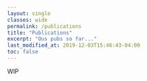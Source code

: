 ```yaml
---
layout: single
classes: wide
permalink: /publications
title: "Publications"
excerpt: "Ous pubs so far..."
last_modified_at: 2019-12-03T15:46:43-04:00
toc: false
---
```


WIP
